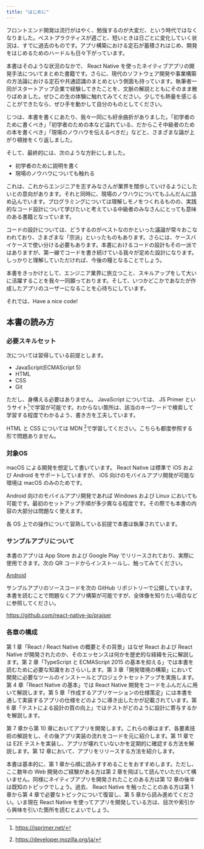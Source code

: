 ```yaml
---
title: "はじめに"
---
```


フロントエンド開発は流行がはやく、勉強するのが大変だ、という時代ではなくなりました。ベストプラクティスが週ごと、短いときは日ごとに変化していく状況は、すでに過去のものです。アプリ構築における定石が蓄積されはじめ、開発をはじめるためのハードルも日々下がっています。

本書はそのような状況のなかで、 React Native を使ったネイティブアプリの開発手法についてまとめた書籍です。さらに、現代のソフトウェア開発や事業構築の方法論における定石や共通認識のまとめという側面も持っています。執筆者一同がスタートアップ企業で経験してきたことを、文脈の解説とともにそのまま散りばめました。ぜひこの生の体験に触れてみてください。少しでも熱量を感じることができたなら、ぜひ手を動かして自分のものとしてください。

じつは、本書を書くにあたり、我々一同にも紆余曲折がありました。「初学者のために書くべき」「初学者のための本など溢れている、だからこそ中級者のための本を書くべき」「現場のノウハウを伝えるべきだ」などと、さまざまな論が上がり頓挫をくり返しました。

そして、最終的には、次のような方針にしました。

- 初学者のために説明を書く
- 現場のノウハウについても触れる

これは、これからエンジニアを志すみなさんが業界を闊歩していけるようにしたいとの意向があります。それと同時に、現場のノウハウについてもふんだんに詰め込んでいます。プログラミングについては理解しモノをつくれるものの、実践的なコード設計について学びたいと考えている中級者のみなさんにとっても意味のある書籍となっています。

コードの設計については、どうするのがベストなのかといった議論が常々おこなわれており、さまざまな「宗派」といったものもあります。さらには、ケースバイケースで使い分ける必要もあります。本書におけるコードの設計もその一派ではありますが、第一線でコードを書き続けている我々が定めた設計になります。しっかりと理解していただければ、今後の糧となることでしょう。

本書をきっかけとして、エンジニア業界に旅立つこと、スキルアップをして大いに活躍することを我々一同願っております。そして、いつかどこかであなたが作成したアプリのユーザーになることを心待ちにしています。

それでは、Have a nice code!

## 本書の読み方

### 必要スキルセット

次については習得している前提とします。

- JavaScript(ECMAScript 5)
- HTML
- CSS
- Git

ただし、身構える必要はありません。 JavaScript については、 JS Primer というサイト[^1]で学習が可能です。わからない箇所は、該当のキーワードで検索して学習する程度でわかるよう、書き方を工夫しています。

HTML と CSS については MDN [^2]で学習してください。こちらも都度参照する形で問題ありません。

[^1]: https://jsprimer.net/
[^2]: https://developer.mozilla.org/ja/

### 対象OS

macOS による開発を想定して書いています。 React Native は標準で iOS および Android をサポートしていますが、 iOS 向けのモバイルアプリ開発が可能な環境は macOS のみのためです。

Android 向けのモバイルアプリ開発であれば Windows および Linux においても可能です。最初のセットアップ手順が多少異なる程度です。その際でも本書の内容の大部分は問題なく使えます。

各 OS 上での操作について習熟している前提で本書は執筆されています。

### サンプルアプリについて

本書のアプリは App Store および Google Play でリリースされており、実際に使用できます。次の QR コードからインストールし、触ってみてください。

[Android](https://play.google.com/store/apps/details?id=com.januswel.praiser)

サンプルアプリのソースコードを次の GitHub リポジトリーで公開しています。本書を読むことで問題なくアプリ構築が可能ですが、全体像を知りたい場合などに参照してください。

https://github.com/react-native-jp/praiser

### 各章の構成

第 1 章「React / React Native の概要とその背景」はなぜ React および React Native が開発されたのか、そのエッセンスは何かを歴史的な経緯を元に解説します。第 2 章「TypeScript と ECMAScript 2015 の基本を抑える」では本書を読むために必要な知識をおさらいします。第 3 章「開発環境の構築」において開発に必要なツールのインストールとプロジェクトセットアップを実施します。第 4 章「React Native の基本」では React Native 開発をコードをふんだんに用いて解説します。第 5 章「作成するアプリケーションの仕様策定」には本書を通して実装するアプリの仕様をどのように導き出したかが記載されています。第 6 章「テストによる設計の質の向上」ではテストがどのように設計に寄与するかを解説します。

第 7 章から第 10 章においてアプリを開発します。これらの章はまず、各要素技術の解説をし、その後アプリ実装の流れをコードを元に紹介します。第 11 章では E2E テストを実装し、アプリが壊れていないかを定期的に確認する方法を解説します。第 12 章において、アプリをリリースする方法を紹介します。

本書は基本的に、第 1 章から順に読みすすめることをおすすめします。ただし、ここ数年の Web 開発のご経験がある方は第 2 章を飛ばして読んでいただいて構いません。同様にネイティブアプリを開発されたことのある方は第 12 章の後半は既知のトピックでしょう。過去、 React Native を触ったことのある方は第 1 章から第 4 章で必要なトピックについて復習し、第 5 章から読み進めてください。いま現在 React Native を使ってアプリを開発している方は、目次や索引から興味を引いた箇所を読むとよいでしょう。
